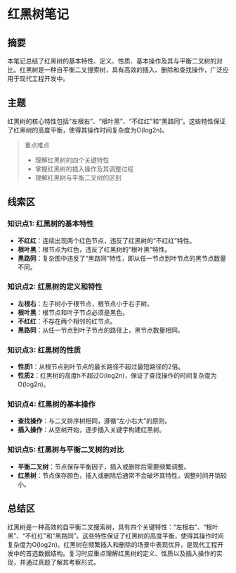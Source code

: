 # 红黑树笔记

## 摘要
本笔记总结了红黑树的基本特性、定义、性质、基本操作及其与平衡二叉树的对比。红黑树是一种自平衡二叉搜索树，具有高效的插入、删除和查找操作，广泛应用于现代工程开发中。

## 主题
红黑树的核心特性包括“左根右”、“根叶黑”、“不红红”和“黑路同”。这些特性保证了红黑树的高度平衡，使得其操作时间复杂度为O(log2n)。

> 重点难点
>
> - 理解红黑树的四个关键特性
> - 掌握红黑树的插入操作及其调整过程
> - 理解红黑树与平衡二叉树的区别

## 线索区

### 知识点1: 红黑树的基本特性
- **不红红**：连续出现两个红色节点，违反了红黑树的“不红红”特性。
- **根叶黑**：根节点为红色，违反了红黑树的“根叶黑”特性。
- **黑路同**：复杂图中违反了“黑路同”特性，即从任一节点到叶节点的黑节点数量不同。

### 知识点2: 红黑树的定义和特性
- **左根右**：左子树小于根节点，根节点小于右子树。
- **根叶黑**：根节点和叶子节点必须是黑色。
- **不红红**：不存在两个相邻的红节点。
- **黑路同**：从任一节点到叶子节点的路径上，黑节点数量相同。

### 知识点3: 红黑树的性质
- **性质1**：从根节点到叶节点的最长路径不超过最短路径的2倍。
- **性质2**：红黑树的高度h不超过O(log2n)，保证了查找操作的时间复杂度为O(log2n)。

### 知识点4: 红黑树的基本操作
- **查找操作**：与二叉排序树相同，遵循“左小右大”的原则。
- **插入操作**：从空树开始，逐步插入关键字构建红黑树。

### 知识点5: 红黑树与平衡二叉树的对比
- **平衡二叉树**：节点保存平衡因子，插入或删除后需要频繁调整。
- **红黑树**：节点保存颜色，插入或删除后通常不会破坏其特性，调整时间开销较小。

## 总结区
红黑树是一种高效的自平衡二叉搜索树，具有四个关键特性：“左根右”、“根叶黑”、“不红红”和“黑路同”。这些特性保证了红黑树的高度平衡，使得其操作时间复杂度为O(log2n)。红黑树在频繁插入和删除的场景中表现优异，是现代工程开发中的首选数据结构。复习时应重点理解红黑树的定义、性质以及插入操作的实现，并通过真题了解其考察形式。